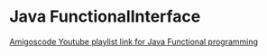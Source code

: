 # Java FunctionalInterface

[Amigoscode Youtube playlist link for Java Functional programming](https://www.youtube.com/watch?v=VRpHdSFWGPs)